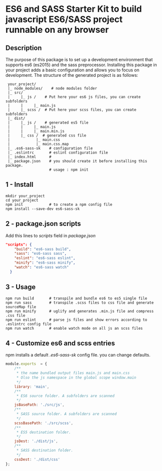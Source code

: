 ES6 and SASS Starter Kit to build  javascript ES6/SASS project runnable on any browser
======================================================================================
## Description
The purpose of this package is to set up a development environment that supports es6 (es2015) and the sass preprocessor.
Installing this package in your project adds a basic configuration and allows you to focus on development.
The structure of the generated project is as follows:
```
 your_project/
 |_ node_modules/    # node modules folder
 |_ src/
 |     |_ js /    # Put here your es6 js files, you can create subfolders
 |     |     |_ main.js
 |     |_ scss /  # Put here your scss files, you can create subfolders
 |_ dist/
 |     |_ js /    # generated es5 file
 |     |     |_ main.js
 |     |     |_ main.min.js
 |     |_ css /  # generated css file
 |            |_ main.css
 |            |_ main.css.map
 |_ .es6-sass-sk    # configuration file
 |_ .eslintrc       # eslint configuration file
 |_ index.html      #
 |_ package.json    # you should create it before installing this package.
                    # usage : npm init

```
## 1 - Install
```{r, engine='bash', count_lines}
mkdir your_project
cd your_project
npm init            # to create a npm config file
npm install --save-dev es6-sass-sk
```
## 2 - package.json scripts
Add this lines to *scripts* field in *package.json*
```json
"scripts": {
    "build": "es6-sass build",
    "sass": "es6-sass sass",
    "eslint": "es6-sass eslint",
    "minify": "es6-sass minify",
    "watch": "es6-sass watch"
  }
```
## 3 - Usage
```
npm run build       # transpile and bundle es6 to es5 single file
npm run sass        # transpile .scss files to css file and generate sourceMap file
npm run minify      # uglify and generates .min.js file and compress .css file
npm run eslint      # parse js files and show errors according to .eslintrc config file
npm run watch       # enable watch mode on all js an scss files
```
## 4 - Customize es6 and scss entries 
npm installs a default *.es6-sass-sk* config file. you can change defaults.
```javascript
module.exports  = {
    /**
     * the name bundled output files main.js and main.css
     * Olso the js namespace in the global scope window.main
     */
    library: 'main',
    /**
     * ES6 source folder. A subfolders are scanned
     */
    jsBasePath: './src/js',
    /**
     * SASS source folder. A subfolders are scanned
     */
    scssBasePath: './src/scss',
    /**
     * ES5 destination folder.
     */
    jsDest: './dist/js',
    /**
     * SASS destination folder.
     */
    cssDest: './dist/css'
};
```




